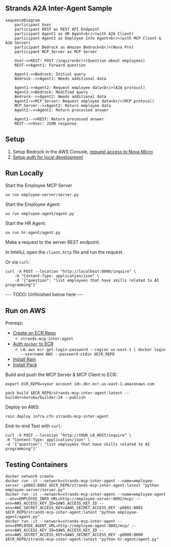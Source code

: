 Strands A2A Inter-Agent Sample
------------------------------

```mermaid
sequenceDiagram
    participant User
    participant REST as REST API Endpoint
    participant Agent1 as HR Agent<br/>(with A2A Client)
    participant Agent2 as Employee Info Agent<br/>(with MCP Client & A2A Server)
    participant Bedrock as Amazon Bedrock<br/>(Nova Pro)
    participant MCP_Server as MCP Server

    User->>REST: POST /inquire<br/>(Question about employees)
    REST->>Agent1: Forward question

    Agent1->>Bedrock: Initial query
    Bedrock-->>Agent1: Needs additional data

    Agent1->>Agent2: Request employee data<br/>(A2A protocol)
    Agent2->>Bedrock: Modified query
    Bedrock-->>Agent2: Needs additional data
    Agent2->>MCP_Server: Request employee data<br/>(MCP protocol)
    MCP_Server-->>Agent2: Return employee data
    Agent2-->>Agent1: Return processed answer

    Agent1-->>REST: Return processed answer
    REST-->>User: JSON response
```

## Setup

1. Setup Bedrock in the AWS Console, [request access to Nova Micro](https://us-east-1.console.aws.amazon.com/bedrock/home?region=us-east-1#/modelaccess)
1. [Setup auth for local development](https://docs.aws.amazon.com/cli/v1/userguide/cli-chap-authentication.html)

## Run Locally

Start the Employee MCP Server
```
uv run employee-server/server.py
```

Start the Employee Agent:
```
uv run employee-agent/agent.py
```

Start the HR Agent:
```
uv run hr-agent/agent.py
```

Make a request to the server REST endpoint:

In IntelliJ, open the `client.http` file and run the request.

Or via `curl`:
```
curl -X POST --location "http://localhost:8000/inquire" \
    -H "Content-Type: application/json" \
    -d '{"question": "list employees that have skills related to AI programming"}'
```

--- TODO: Unfinished below here ---


## Run on AWS

Prereqs:
- [Create an ECR Repo](https://us-east-1.console.aws.amazon.com/ecr/private-registry/repositories/create?region=us-east-1)
  - `strands-mcp-inter-agent`
- [Auth `docker` to ECR](https://docs.aws.amazon.com/AmazonECR/latest/userguide/registry_auth.html)
  - i.e. `aws ecr get-login-password --region us-east-1 | docker login --username AWS --password-stdin $ECR_REPO`
- [Install Rain](https://github.com/aws-cloudformation/rain)
- [Install Pack](https://buildpacks.io/docs/for-platform-operators/how-to/integrate-ci/pack/)

Build and push the MCP Server & MCP Client to ECR:
```
export ECR_REPO=<your account id>.dkr.ecr.us-east-1.amazonaws.com

pack build $ECR_REPO/strands-mcp-inter-agent:latest --builder=heroku/builder:24 --publish
```

Deploy on AWS:
```
rain deploy infra.cfn strands-mcp-inter-agent
```

End-to-end Test with `curl`:
```
curl -X POST --location "http://YOUR_LB_HOST/inquire" \
-H "Content-Type: application/json" \
-d '{"question": "list employees that have skills related to AI programming"}'
```

## Testing Containers

```
docker network create 
docker run -it --network=strands-mcp-inter-agent --name=employee-server -p8002:8002 $ECR_REPO/strands-mcp-inter-agent:latest "python employee-server/server.py"
docker run -it --network=strands-mcp-inter-agent --name=employee-agent --env=EMPLOYEE_INFO_URL=http://employee-server:8002/mcp/ --env=AWS_ACCESS_KEY_ID=$AWS_ACCESS_KEY_ID --env=AWS_SECRET_ACCESS_KEY=$AWS_SECRET_ACCESS_KEY -p8001:8001 $ECR_REPO/strands-mcp-inter-agent:latest "python employee-agent/agent.py"
docker run -it --network=strands-mcp-inter-agent --env=EMPLOYEE_AGENT_URL=http://employee-agent:8001/mcp/ --env=AWS_ACCESS_KEY_ID=$AWS_ACCESS_KEY_ID --env=AWS_SECRET_ACCESS_KEY=$AWS_SECRET_ACCESS_KEY -p8000:8000 $ECR_REPO/strands-mcp-inter-agent:latest "python hr-agent/agent.py"
```
